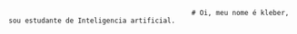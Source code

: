                                                  # Oi, meu nome é kleber, sou estudante de Inteligencia artificial.
